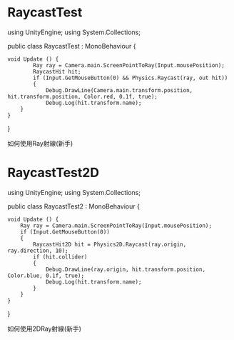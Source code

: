 # RaycastTest



using UnityEngine;
using System.Collections;

public class RaycastTest : MonoBehaviour {

	void Update () {
			Ray ray = Camera.main.ScreenPointToRay(Input.mousePosition);
			RaycastHit hit;
			if (Input.GetMouseButton(0) && Physics.Raycast(ray, out hit))
			{
				Debug.DrawLine(Camera.main.transform.position, hit.transform.position, Color.red, 0.1f, true);
				Debug.Log(hit.transform.name);
		}
	}
}

如何使用Ray射線(新手)
# RaycastTest2D

using UnityEngine;
using System.Collections;

public class RaycastTest2 : MonoBehaviour {

	void Update () {
		Ray ray = Camera.main.ScreenPointToRay(Input.mousePosition);
		if (Input.GetMouseButton(0))
		{
			RaycastHit2D hit = Physics2D.Raycast(ray.origin, ray.direction, 10);
			if (hit.collider)
			{
				Debug.DrawLine(ray.origin, hit.transform.position, Color.blue, 0.1f, true);
				Debug.Log(hit.transform.name);
			}
		}
	}
}

如何使用2DRay射線(新手)
